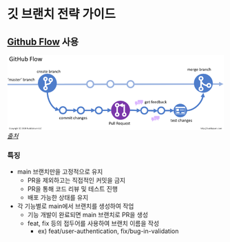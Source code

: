# 깃 브랜치 전략 가이드

## [Github Flow](https://docs.github.com/ko/get-started/using-github/github-flow) 사용

![Github Flow](../../docs/images/conventions/github-flow.png)*[출처](https://gist.github.com/Tlaloc-Es/993a6970c2f79a11cd36fc4457de0295)*

### 특징

- main 브랜치만을 고정적으로 유지
    - PR을 제외하고는 직접적인 커밋을 금지
    - PR을 통해 코드 리뷰 및 테스트 진행
    - 배포 가능한 상태를 유지
- 각 기능별로 main에서 브랜치를 생성하여 작업
    - 기능 개발이 완료되면 main 브랜치로 PR을 생성
    - feat, fix 등의 접두어를 사용하여 브랜치 이름을 작성
        - ex) feat/user-authentication, fix/bug-in-validation
